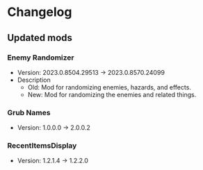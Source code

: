 # Changelog


## Updated mods

### Enemy Randomizer

- Version: 2023.0.8504.29513 -> 2023.0.8570.24099
- Description
  + Old: Mod for randomizing enemies, hazards, and effects.
  + New: Mod for randomizing the enemies and related things.

### Grub Names

- Version: 1.0.0.0 -> 2.0.0.2

### RecentItemsDisplay

- Version: 1.2.1.4 -> 1.2.2.0

